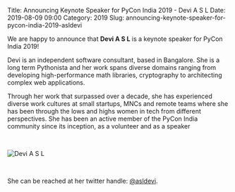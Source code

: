 Title: Announcing Keynote Speaker for PyCon India 2019 - Devi A S L
Date: 2019-08-09 09:00
Category: 2019
Slug: announcing-keynote-speaker-for-pycon-india-2019-asldevi

We are happy to announce that **Devi A S L** is a keynote speaker
for PyCon India 2019!

<!-- PELICAN_END_SUMMARY -->

Devi is an independent software consultant, based in Bangalore.
She is a long term Pythonista and her work spans diverse domains ranging
from developing high-performance math libraries, cryptography to
architecting complex web applications.

Through her work that surpassed over a decade, she has experienced diverse
work cultures at small startups, MNCs and remote teams where she has been
through the lows and highs women in tech from different perspectives.
She has been an active member of the PyCon India community since its
inception, as a volunteer and as a speaker

<br>

![Devi A S L]({filename}/images/asldevi.jpg)

<br>

She can be reached at her twitter
handle: [@asldevi](https://twitter.com/asldevi).
